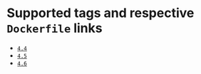 # Supported tags and respective `Dockerfile` links
-	[`4.4`](https://github.com/xjchengo/docker-nginx-php/blob/master/5.4/Dockerfile)
-	[`4.5`](https://github.com/xjchengo/docker-nginx-php/blob/master/5.5/Dockerfile)
-	[`4.6`](https://github.com/xjchengo/docker-nginx-php/blob/master/5.6/Dockerfile)



